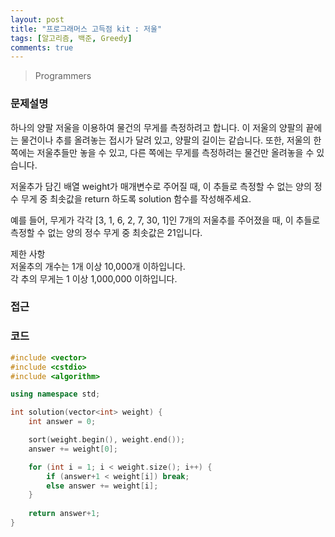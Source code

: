 ```yaml
---
layout: post
title: "프로그래머스 고득점 kit : 저울"
tags: [알고리즘, 백준, Greedy]
comments: true
---
```


> Programmers  

### 문제설명  
하나의 양팔 저울을 이용하여 물건의 무게를 측정하려고 합니다. 이 저울의 양팔의 끝에는 물건이나 추를 올려놓는 접시가 달려 있고, 양팔의 길이는 같습니다. 또한, 저울의 한쪽에는 저울추들만 놓을 수 있고, 다른 쪽에는 무게를 측정하려는 물건만 올려놓을 수 있습니다.  

저울추가 담긴 배열 weight가 매개변수로 주어질 때, 이 추들로 측정할 수 없는 양의 정수 무게 중 최솟값을 return 하도록 solution 함수를 작성해주세요.  

예를 들어, 무게가 각각 [3, 1, 6, 2, 7, 30, 1]인 7개의 저울추를 주어졌을 때, 이 추들로 측정할 수 없는 양의 정수 무게 중 최솟값은 21입니다.  

제한 사항  
저울추의 개수는 1개 이상 10,000개 이하입니다.  
각 추의 무게는 1 이상 1,000,000 이하입니다.  

### 접근  


### 코드  
~~~c++
#include <vector>
#include <cstdio>
#include <algorithm>

using namespace std;

int solution(vector<int> weight) {
    int answer = 0;

    sort(weight.begin(), weight.end());
    answer += weight[0];

    for (int i = 1; i < weight.size(); i++) {
        if (answer+1 < weight[i]) break;
        else answer += weight[i];
    }
    
    return answer+1;
}
~~~